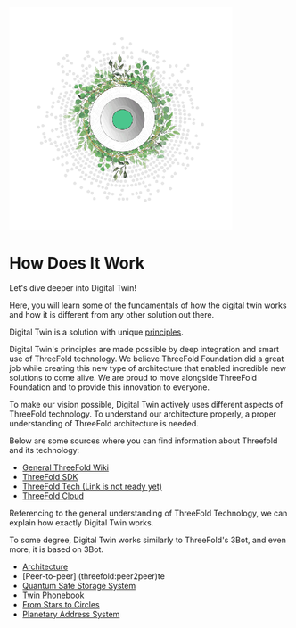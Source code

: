 ![](img/grid_header.png)

# How Does It Work

Let's dive deeper into Digital Twin!

Here, you will learn some of the fundamentals of how the digital twin works and how it is different from any other solution out there.

Digital Twin is a solution with unique [principles](our_vision).

Digital Twin's principles are made possible by deep integration and smart use of ThreeFold technology. We believe ThreeFold Foundation did a great job while creating this new type of architecture that enabled incredible new solutions to come alive. We are proud to move alongside ThreeFold Foundation and to provide this innovation to everyone.

To make our vision possible, Digital Twin actively uses different aspects of ThreeFold technology. To understand our architecture properly, a proper understanding of ThreeFold architecture is needed.

Below are some sources where you can find information about Threefold and its technology:
- [General ThreeFold Wiki](http://wiki.threefold.io)
- [ThreeFold SDK](http://wiki.sdk.threefold.io)
- [ThreeFold Tech (Link is not ready yet)](http://threefold.io/info/tech)
- [ThreeFold Cloud](http://wiki.cloud.threefold.io)

Referencing to the general understanding of ThreeFold Technology, we can explain how exactly Digital Twin works. 

To some degree, Digital Twin works similarly to ThreeFold's 3Bot, and even more, it is based on 3Bot.

- [Architecture](twin_architecture)
- [Peer-to-peer] (threefold:peer2peer)te
- [Quantum Safe Storage System](qsstoragesystem)
- [Twin Phonebook](phonebook)
- [From Stars to Circles](stars_circles) 
- [Planetary Address System](addressing_system)
<!-- [peer2peer fairswap](p2p_swap) : TO BE DONE -->

<!--
- <b>Peer-to-Peer</b>: 
- <b>Decentralization</b>: 
- Autonomy: 
- Privacy & Security: 
- Efficiency: 
- Equality: 
-->
